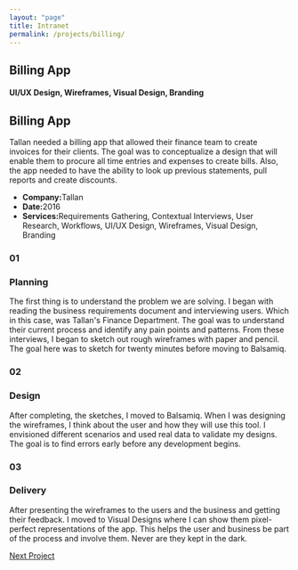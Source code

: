 ```yaml
---
layout: "page"
title: Intranet
permalink: /projects/billing/
---
```


<section class="page-title parallax-section">
   <div class="row-parallax-bg">
      <div class="parallax-wrapper" style="transform: translate3d(0px, 0px, 0px);">
         <div class="parallax-bg" style="background-image: url('/assets/images/billing-ipad.jpg');"></div>
      </div>
      <div class="parallax-overlay"></div>
   </div>
   <div class="centrize">
      <div class="v-center">
         <div class="container">
            <div class="row">
               <div class="col-md-8 col-md-offset-2">
                  <div class="title text-center">
                     <h1>Billing App</h1>
                     <h4>UI/UX Design, Wireframes, Visual Design, Branding</h4>
                  </div>
               </div>
            </div>
         </div>
      </div>
   </div>
</section>
<section>
   <div class="container">
      <div class="row">
         <div class="col-md-5 mb-50">
            <div class="title">
               <h2 class="mt-0">Billing App</h2>
            </div>
            <div class="section-content">
               <p>Tallan needed a billing app that allowed their finance team to create invoices for their clients. The goal was to conceptualize a design that will enable them to procure all time entries and expenses to create bills. Also, the app needed to have the ability to look up previous statements, pull reports and create discounts.</p>
               <!--
                  <div class="inline-icon-btn mt-25">
                      <a class="btn btn-dark btn-circle btn-sm" href="https://www.youtube.com/embed/lgLnaaFvaOg" data-play-button="true">
                          <i class="hc-play"></i>
                      </a>
                    <h5>Watch The Video</h5>
                  </div>
                  -->
            </div>
         </div>
         <div class="col-md-5 col-md-offset-2">
            <div class="project-info">
               <ul>
                  <li><strong>Company:</strong>Tallan</li>
                  <li><strong>Date:</strong>2016</li>
                  <!--
                     <li><strong>Website:</strong><a href="file:///Users/patriciocabrera/Google%20Drive/Website%20Template/themeforest-19687422-bezel-creative-multipurpose-html-template/template/portfolio-single-3.html#">Abstergo.com</a>
                     </li>
                     -->
                  <li><strong>Services:</strong>Requirements Gathering, Contextual Interviews, User Research, Workflows, UI/UX Design, Wireframes, Visual Design, Branding</li>
               </ul>
            </div>
         </div>
      </div>
   </div>
</section>
<section class="split-section">
   <div class="side-background">
      <div class="col-md-6 col-sm-4 img-side img-left">
         <div class="img-holder img-cover" style="background-image: url('/assets/images/billing-sketches.jpg');"></div>
      </div>
   </div>
   <div class="container">
      <div class="row">
         <div class="col-md-5 col-sm-7 col-md-offset-7 col-sm-offset-5">
            <div class="number-box align-left">
               <h3 class="black-text">01</h3>
            </div>
            <div class="text-box">
               <h3>Planning</h3>
               <p>The first thing is to understand the problem we are solving. I began with reading the business requirements document and interviewing users. Which in this case, was Tallan's Finance Department. The goal was to understand their current process and identify any pain points and patterns. From these interviews, I began to sketch out rough wireframes with paper and pencil. The goal here was to sketch for twenty minutes before moving to Balsamiq.</p>
               <!--
                  <a class="arrow-link" href="file:///Users/patriciocabrera/Google%20Drive/Website%20Template/themeforest-19687422-bezel-creative-multipurpose-html-template/template/portfolio-single-3.html#">
                    View Project
                  </a>
                  -->
            </div>
         </div>
      </div>
   </div>
</section>
<section class="split-section">
   <div class="side-background">
      <div class="col-md-6 col-sm-4 img-side img-right">
         <div class="img-holder img-cover" style="background-image: url('/assets/images/billing-wireframes.jpg');"></div>
      </div>
   </div>
   <div class="container">
      <div class="col-sm-7 col-md-5">
         <div class="number-box align-left">
            <h3 class="black-text">02</h3>
         </div>
         <div class="text-box">
            <h3>Design</h3>
            <p>After completing, the sketches, I moved to Balsamiq. When I was designing the wireframes, I think about the user and how they will use this tool. I envisioned different scenarios and used real data to validate my designs. The goal is to find errors early before any development begins.</p>
            <!--
               <a class="arrow-link" href="file:///Users/patriciocabrera/Google%20Drive/Website%20Template/themeforest-19687422-bezel-creative-multipurpose-html-template/template/portfolio-single-3.html#">
                   View Project
               </a>
               -->
         </div>
      </div>
   </div>
</section>
<section class="split-section">
   <div class="side-background">
      <div class="col-md-6 col-sm-4 img-side img-left">
         <div class="img-holder img-cover" style="background-image: url('/assets/images/billing-delivery.jpg');"></div>
      </div>
   </div>
   <div class="container">
      <div class="row">
         <div class="col-md-5 col-sm-7 col-md-offset-7 col-sm-offset-5">
            <div class="number-box align-left">
               <h3 class="black-text">03</h3>
            </div>
            <div class="text-box">
               <h3>Delivery</h3>
               <p>After presenting the wireframes to the users and the business and getting their feedback. I moved to Visual Designs where I can show them pixel-perfect representations of the app. This helps the user and business be part of the process and involve them. Never are they kept in the dark.</p>
               <!--
                  <a class="arrow-link" href="file:///Users/patriciocabrera/Google%20Drive/Website%20Template/themeforest-19687422-bezel-creative-multipurpose-html-template/template/portfolio-single-3.html#">
                    View Project
                  </a>
                  -->
            </div>
         </div>
      </div>
   </div>
</section>
<section class="grey-bg p-0 last-section">
   <div class="container">
      <div class="projects-controller">
         <a class="prev" href="">
            <span>
               <!--
                  <i class="hc-arrow-round-back"></i>
                  Previous Project
                  -->
            </span>
         </a>
         <a class="all" href="http://patcabrera.com/portfolio/index.html">
            <span>
                  <i class="hc-apps"></i>
            </span>
            </a>
            <a class="next" href="ilg.html">
                  <span>
                        Next Project <i class="hc-arrow-round-forward"></i>
                  </span>
            </a>
      </div>
   </div>
</section>